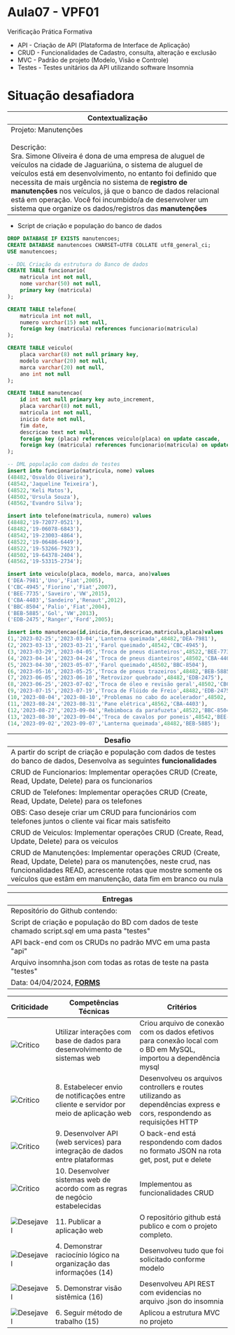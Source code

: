 # Aula07 - VPF01
Verificação Prática Formativa

- API - Criação de API (Plataforma de Interface de Aplicação)
- CRUD - Funcionalidades de Cadastro, consulta, alteração e exclusão
- MVC - Padrão de projeto (Modelo, Visão e Controle)
- Testes - Testes unitários da API utilizando software Insomnia

# Situação desafiadora
|Contextualização|
|-|
|Projeto: Manutenções<br><br>Descrição:<br>Sra. Simone Oliveira é dona de uma empresa de aluguel de veículos na cidade de Jaguariúna, o sistema de aluguel de veículos está em desenvolvimento, no entanto foi definido que necessita de mais urgência no sistema de **registro de manutenções** nos veículos, já que o banco de dados relacional está em operação. Você foi incumbido/a de desenvolver um sistema que organize os dados/registros das **manutenções**|

- Script de criação e população do banco de dados
```sql
DROP DATABASE IF EXISTS manutencoes;
CREATE DATABASE manutencoes CHARSET=UTF8 COLLATE utf8_general_ci;
USE manutencoes;

-- DDL Criação da estrutura do Banco de dados
CREATE TABLE funcionario(
    matricula int not null,
    nome varchar(50) not null,
    primary key (matricula)
);

CREATE TABLE telefone(
    matricula int not null,
    numero varchar(15) not null,
    foreign key (matricula) references funcionario(matricula)
);

CREATE TABLE veiculo(
    placa varchar(8) not null primary key,
    modelo varchar(20) not null,
    marca varchar(20) not null,
    ano int not null
);

CREATE TABLE manutencao(
    id int not null primary key auto_increment,
    placa varchar(8) not null,
    matricula int not null,
    inicio date not null,
    fim date,
    descricao text not null,
    foreign key (placa) references veiculo(placa) on update cascade,
    foreign key (matricula) references funcionario(matricula) on update cascade
);

-- DML população com dados de testes
insert into funcionario(matricula, nome) values
(48482,'Osvaldo Oliveira'),
(48542,'Jaqueline Teixeira'),
(48522,'Keli Matos'),
(48502,'Ursula Souza'),
(48562,'Evandro Silva');

insert into telefone(matricula, numero) values
(48482,'19-72077-0521'),
(48482,'19-06078-6843'),
(48542,'19-23003-4864'),
(48522,'19-06486-6449'),
(48522,'19-53266-7923'),
(48502,'19-64378-2404'),
(48562,'19-53315-2734');

insert into veiculo(placa, modelo, marca, ano)values
('DEA-7981','Uno','Fiat',2005),
('CBC-4945','Fiorino','Fiat',2007),
('BEE-7735','Saveiro','VW',2015),
('CBA-4403','Sandeiro','Renaut',2012),
('BBC-8504','Palio','Fiat',2004),
('BEB-5885','Gol','VW',2013),
('EDB-2475','Ranger','Ford',2005);

insert into manutencao(id,inicio,fim,descricao,matricula,placa)values
(1,'2023-02-25','2023-03-04','Lanterna queimada',48482,'DEA-7981'),
(2,'2023-03-13','2023-03-21','Farol queimado',48542,'CBC-4945'),
(3,'2023-03-29','2023-04-05','Troca de pneus dianteiros',48522,'BEE-7735'),
(4,'2023-04-14','2023-04-24','Troca de pneus dianteiros',48502,'CBA-4403'),
(5,'2023-04-30','2023-05-07','Farol queimado',48502,'BBC-8504'),
(6,'2023-05-16','2023-05-25','Troca de pneus trazeiros',48482,'BEB-5885'),
(7,'2023-06-05','2023-06-10','Retrovizor quebrado',48482,'EDB-2475'),
(8,'2023-06-25','2023-07-02','Troca de óleo e revisão geral',48502,'CBC-4945'),
(9,'2023-07-15','2023-07-19','Troca de Flúido de Freio',48482,'EDB-2475'),
(10,'2023-08-04','2023-08-10','Problemas no cabo do acelerador',48502,'DEA-7981'),
(11,'2023-08-24','2023-08-31','Pane elétrica',48562,'CBA-4403'),
(12,'2023-08-27','2023-09-04','Rebimboca da parafuzeta',48522,'BBC-8504'),
(13,'2023-08-30','2023-09-04','Troca de cavalos por poneis',48542,'BEE-7735'),
(14,'2023-09-02','2023-09-07','Lanterna queimada',48482,'BEB-5885');
```

|Desafio|
|-|
|A partir do script de criação e população com dados de testes do banco de dados, Desenvolva as seguintes **funcionalidades**|
|CRUD de Funcionarios: Implementar operações CRUD (Create, Read, Update, Delete) para os funcionarios|
|CRUD de Telefones: Implementar operações CRUD (Create, Read, Update, Delete) para os telefones|
|OBS: Caso deseje criar um CRUD para funcionários com telefones juntos o cliente vai ficar mais satisfeito|
|CRUD de Veiculos: Implementar operações CRUD (Create, Read, Update, Delete) para os veiculos|
|CRUD de Manutenções: Implementar operações CRUD (Create, Read, Update, Delete) para os manutenções, neste crud, nas funcionalidades READ, acrescente rotas que mostre somente os veículos que estãm em manutenção, data fim em branco ou nula|

|Entregas|
|-|
|Repositório do Github contendo:|
|Script de criação e população do BD com dados de teste chamado script.sql em uma pasta "testes"|
|API back-end com os CRUDs no padrão MVC em uma pasta "api"|
|Arquivo insomnha.json com todas as rotas de teste na pasta "testes"|
|Data: 04/04/2024, **[FORMS](https://docs.google.com/forms/d/e/1FAIpQLScHhh8-rmA0FTGspDlZnfcYo0aRwMaYwylXAPMwgd32Bsl5vw/viewform?usp=sf_link)**|


|Criticidade|Competências Técnicas|Critérios|
|-|-|-|
|![Critico](https://raw.githubusercontent.com/wellifabio/senai2023/main/outros/assets/critico.png)|Utilizar interações com base de dados para desenvolvimento de sistemas web|Criou arquivo de conexão com os dados efetivos para conexão local com o BD em MySQL, importou a dependência mysql|
|![Critico](https://raw.githubusercontent.com/wellifabio/senai2023/main/outros/assets/critico.png)|8. Estabelecer envio de notificações entre cliente e servidor por meio de aplicação web|Desenvolveu os arquivos controllers e routes utilizando as dependências express e cors, respondendo as requisições HTTP|
|![Critico](https://raw.githubusercontent.com/wellifabio/senai2023/main/outros/assets/critico.png)|9. Desenvolver API (web services) para integração de dados entre plataformas|O back-end está respondendo com dados no formato JSON na rota get, post, put e delete|
|![Critico](https://raw.githubusercontent.com/wellifabio/senai2023/main/outros/assets/critico.png)|10. Desenvolver sistemas web de acordo com as regras de negócio estabelecidas|Implementou as funcionalidades CRUD|
|![Desejavel](https://raw.githubusercontent.com/wellifabio/senai2023/main/outros/assets/desejavel.png)|11. Publicar a aplicação web|O repositório github está publico e com o projeto completo.|	
|![Desejavel](https://raw.githubusercontent.com/wellifabio/senai2023/main/outros/assets/desejavel.png)|4. Demonstrar raciocínio lógico na organização das informações (14)|Desenvolveu tudo que foi solicitado conforme modelo|
|![Desejavel](https://raw.githubusercontent.com/wellifabio/senai2023/main/outros/assets/desejavel.png)|5. Demonstrar visão sistêmica (16)|Desenvolveu API REST com evidencias no arquivo .json do insomnia|
|![Desejavel](https://raw.githubusercontent.com/wellifabio/senai2023/main/outros/assets/desejavel.png)|6. Seguir método de trabalho (15)|Aplicou a estrutura MVC no projeto|